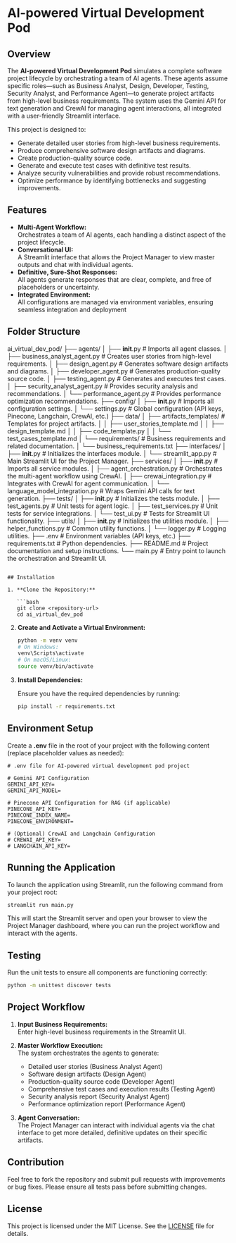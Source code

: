 # AI-powered Virtual Development Pod

## Overview

The **AI-powered Virtual Development Pod** simulates a complete software project lifecycle by orchestrating a team of AI agents. These agents assume specific roles—such as Business Analyst, Design, Developer, Testing, Security Analyst, and Performance Agent—to generate project artifacts from high-level business requirements. The system uses the Gemini API for text generation and CrewAI for managing agent interactions, all integrated with a user-friendly Streamlit interface.

This project is designed to:
- Generate detailed user stories from high-level business requirements.
- Produce comprehensive software design artifacts and diagrams.
- Create production-quality source code.
- Generate and execute test cases with definitive test results.
- Analyze security vulnerabilities and provide robust recommendations.
- Optimize performance by identifying bottlenecks and suggesting improvements.

## Features

- **Multi-Agent Workflow:**  
  Orchestrates a team of AI agents, each handling a distinct aspect of the project lifecycle.
- **Conversational UI:**  
  A Streamlit interface that allows the Project Manager to view master outputs and chat with individual agents.
- **Definitive, Sure-Shot Responses:**  
  All agents generate responses that are clear, complete, and free of placeholders or uncertainty.
- **Integrated Environment:**  
  All configurations are managed via environment variables, ensuring seamless integration and deployment

## Folder Structure

ai_virtual_dev_pod/
├── agents/
│   ├── __init__.py                   # Imports all agent classes.
│   ├── business_analyst_agent.py     # Creates user stories from high-level requirements.
│   ├── design_agent.py                # Generates software design artifacts and diagrams.
│   ├── developer_agent.py             # Generates production-quality source code.
│   ├── testing_agent.py               # Generates and executes test cases.
│   ├── security_analyst_agent.py      # Provides security analysis and recommendations.
│   └── performance_agent.py           # Provides performance optimization recommendations.
├── config/
│   ├── __init__.py                   # Imports all configuration settings.
│   └── settings.py                   # Global configuration (API keys, Pinecone, Langchain, CrewAI, etc.)
├── data/
│   ├── artifacts_templates/          # Templates for project artifacts.
│   │   ├── user_stories_template.md
│   │   ├── design_template.md
│   │   ├── code_template.py
│   │   └── test_cases_template.md
│   └── requirements/                 # Business requirements and related documentation.
│       └── business_requirements.txt
├── interfaces/
│   ├── __init__.py                   # Initializes the interfaces module.
│   └── streamlit_app.py              # Main Streamlit UI for the Project Manager.
├── services/
│   ├── __init__.py                   # Imports all service modules.
│   ├── agent_orchestration.py        # Orchestrates the multi-agent workflow using CrewAI.
│   ├── crewai_integration.py         # Integrates with CrewAI for agent communication.
│   └── language_model_integration.py # Wraps Gemini API calls for text generation.
├── tests/
│   ├── __init__.py                   # Initializes the tests module.
│   ├── test_agents.py                # Unit tests for agent logic.
│   ├── test_services.py              # Unit tests for service integrations.
│   └── test_ui.py                    # Tests for Streamlit UI functionality.
├── utils/
│   ├── __init__.py                   # Initializes the utilities module.
│   ├── helper_functions.py           # Common utility functions.
│   └── logger.py                     # Logging utilities.
├── .env                            # Environment variables (API keys, etc.)
├── requirements.txt                # Python dependencies.
├── README.md                       # Project documentation and setup instructions.
└── main.py                         # Entry point to launch the orchestration and Streamlit UI.
```

## Installation

1. **Clone the Repository:**

   ```bash
   git clone <repository-url>
   cd ai_virtual_dev_pod
   ```

2. **Create and Activate a Virtual Environment:**

   ```bash
   python -m venv venv
   # On Windows:
   venv\Scripts\activate
   # On macOS/Linux:
   source venv/bin/activate
   ```

3. **Install Dependencies:**

   Ensure you have the required dependencies by running:
   
   ```bash
   pip install -r requirements.txt
   ```

## Environment Setup

Create a **.env** file in the root of your project with the following content (replace placeholder values as needed):

```dotenv
# .env file for AI-powered virtual development pod project

# Gemini API Configuration
GEMINI_API_KEY=
GEMINI_API_MODEL=

# Pinecone API Configuration for RAG (if applicable)
PINECONE_API_KEY=
PINECONE_INDEX_NAME=
PINECONE_ENVIRONMENT=

# (Optional) CrewAI and Langchain Configuration
# CREWAI_API_KEY=
# LANGCHAIN_API_KEY=
```

## Running the Application

To launch the application using Streamlit, run the following command from your project root:

```bash
streamlit run main.py
```

This will start the Streamlit server and open your browser to view the Project Manager dashboard, where you can run the project workflow and interact with the agents.

## Testing

Run the unit tests to ensure all components are functioning correctly:

```bash
python -m unittest discover tests
```

## Project Workflow

1. **Input Business Requirements:**  
   Enter high-level business requirements in the Streamlit UI.

2. **Master Workflow Execution:**  
   The system orchestrates the agents to generate:
   - Detailed user stories (Business Analyst Agent)
   - Software design artifacts (Design Agent)
   - Production-quality source code (Developer Agent)
   - Comprehensive test cases and execution results (Testing Agent)
   - Security analysis report (Security Analyst Agent)
   - Performance optimization report (Performance Agent)

3. **Agent Conversation:**  
   The Project Manager can interact with individual agents via the chat interface to get more detailed, definitive updates on their specific artifacts.

## Contribution

Feel free to fork the repository and submit pull requests with improvements or bug fixes. Please ensure all tests pass before submitting changes.

## License

This project is licensed under the MIT License. See the [LICENSE](LICENSE) file for details.
